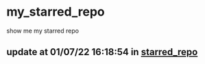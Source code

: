 # my_starred_repo
show me my starred repo

update at 01/07/22 16:18:54 in [starred_repo](./index.html)
---

